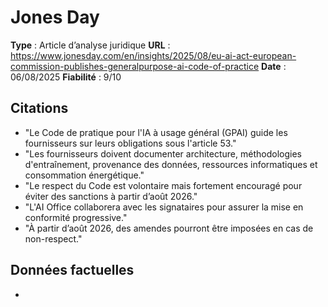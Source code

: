 # Jones Day

**Type** : Article d’analyse juridique
**URL** : https://www.jonesday.com/en/insights/2025/08/eu-ai-act-european-commission-publishes-generalpurpose-ai-code-of-practice
**Date** : 06/08/2025
**Fiabilité** : 9/10

## Citations

* "Le Code de pratique pour l'IA à usage général (GPAI) guide les fournisseurs sur leurs obligations sous l'article 53."
* "Les fournisseurs doivent documenter architecture, méthodologies d'entraînement, provenance des données, ressources informatiques et consommation énergétique."
* "Le respect du Code est volontaire mais fortement encouragé pour éviter des sanctions à partir d’août 2026."
* "L'AI Office collaborera avec les signataires pour assurer la mise en conformité progressive."
* "À partir d’août 2026, des amendes pourront être imposées en cas de non-respect."

## Données factuelles

- 
